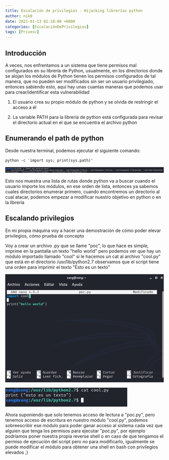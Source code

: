 ```yaml
---
title: Escalación de privilegios - Hijacking librerías python
author: nik0
date: 2021-01-13 02:10:00 +0800
categories: [EscalaciónDePrivilegios]
tags: [Privesc]
---
```


## Introducción

A veces, nos enfrentamos a un sistema que tiene permisos mal configurados en su librería de Python, usualmente, en los directorios donde se alojan los módulos de Python tienen los permisos configurados de tal manera, que no pueden ser modificados sin ser un usuario privilegiado, entonces sabiendo esto, aquí hay unas cuantas maneras que podemos usar para crear/identificar esta vulnerabilidad

1) El usuario crea su propio módulo de python y se olvida de restringir el acceso a él

2) La variable PATH para la librería de python está configurada para revisar el directorio actual en el que se encuentra el archivo python

## Enumerando el path de python

Desde nuestra terminal, podemos ejecutar el siguiente comando:

```terminal
python -c 'import sys; print(sys.path)'
```
![1](/assets/img/sample/Privesc/1.png)

Esto nos muestra una lista de rutas donde python va a buscar cuando el usuario importe los módulos, en ese orden de lista, entonces ya sabemos cuales directorios enumerar primero, cuando encontremos un directorio al cual atacar, podemos empezar a modificar nuestro objetivo en python o en la librería

## Escalando privilegios

En mi propia máquina voy a hacer una demostración de cómo poder elevar privilegios, cómo prueba de concepto

Voy a crear un archivo .py que se llame "poc", lo que hace es simple, imprime en la pantalla un texto "hello world" pero podemos ver que hay un módulo importado llamado "cool"
si le hacemos un cat al archivo "cool.py" que está en el directorio /usr/lib/python2.7 observamos que el script tiene una orden para imprimir el texto "Esto es un texto"

![2](/assets/img/sample/Privesc/2.png)

![3](/assets/img/sample/Privesc/3.png)

Ahora suponiendo que solo tenemos acceso de lectura a "poc.py", pero tenemos acceso de escritura en nuestro módulo "cool.py", podemos sobreescribir ese módulo para poder ganar acceso al sistema cada vez que alguien que tenga los permisos para ejecutar "poc.py", por ejemplo podríamos poner nuestra propia reverse shell o en caso de que tengamos el permiso de ejecución del script pero no para modificarlo, igualmente se puede modificar el módulo para obtener una shell en bash con privilegios elevados ;)
